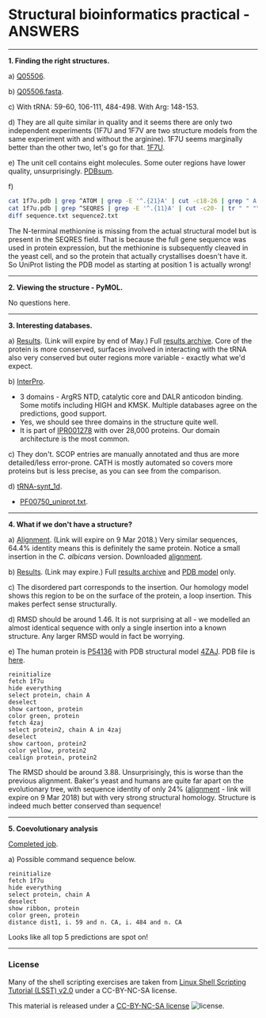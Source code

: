 # Structural bioinformatics practical - ANSWERS

---
**1. Finding the right structures.**

a) [Q05506](http://www.uniprot.org/uniprot/Q05506).

b) [Q05506.fasta](http://www.uniprot.org/uniprot/Q05506.fasta).

c) With tRNA: 59-60, 106-111, 484-498. With Arg: 148-153.

d) They are all quite similar in quality and it seems there are only two independent experiments (1F7U and 1F7V are two structure models from the same experiment with and without the arginine). 1F7U seems marginally better than the other two, let's go for that. [1F7U](files/1f7u.pdb).

e) The unit cell contains eight molecules. Some outer regions have lower quality, unsurprisingly. [PDBsum](https://www.ebi.ac.uk/pdbsum/1F7U).

f)
  ```bash
cat 1f7u.pdb | grep ^ATOM | grep -E '^.{21}A' | cut -c18-26 | grep " A " | uniq | cut -d" " -f1 > sequence.txt
cat 1f7u.pdb | grep ^SEQRES | grep -E '^.{11}A' | cut -c20- | tr " " "\n" | sed '/^$/d' > sequence2.txt
diff sequence.txt sequence2.txt
```
The N-terminal methionine is missing from the actual structural model but is present in the SEQRES field. That is because the full gene sequence was used in protein expression, but the methionine is subsequently cleaved in the yeast cell, and so the protein that actually crystallises doesn't have it. So UniProt listing the PDB model as starting at position 1 is actually wrong!

---
**2. Viewing the structure - PyMOL.**

No questions here.

---
**3. Interesting databases.**

a) [Results](http://consurf.tau.ac.il/results/1520018269/output.php). (Link will expire by end of May.) Full [results archive](files/consurf_results.zip). Core of the protein is more conserved, surfaces involved in interacting with the tRNA also very conserved but outer regions more variable - exactly what we'd expect.

b) [InterPro](https://www.ebi.ac.uk/interpro/protein/Q05506).
- 3 domains - ArgRS NTD, catalytic core and DALR anticodon binding. Some motifs including HIGH and KMSK. Multiple databases agree on the predictions, good support.
- Yes, we should see three domains in the structure quite well.
- It is part of [IPR001278](http://www.ebi.ac.uk/interpro/entry/IPR001278) with over 28,000 proteins. Our domain architecture is the most common.

c) They don't. SCOP entries are manually annotated and thus are more detailed/less error-prone. CATH is mostly automated so covers more proteins but is less precise, as you can see from the comparison.

d) [tRNA-synt_1d](http://pfam.xfam.org/family/tRNA-synt_1d).
- [PF00750_uniprot.txt](files/PF00750_uniprot.txt).

---
**4. What if we don't have a structure?**

a) [Alignment](http://www.uniprot.org/align/A2018030283C3DD8CE55183C76102DC5D3A26728B0A99479). (Link will expire on 9 Mar 2018.) Very similar sequences, 64.4% identity means this is definitely the same protein. Notice a small insertion in the _C. albicans_ version. Downloaded [alignment](files/alignment.fasta).

b) [Results](https://swissmodel.expasy.org/interactive/fQ9e8F/). (Link may expire.) Full [results archive](files/homology_modelling_results.zip) and [PDB model](model.pdb) only.

c) The disordered part corresponds to the insertion. Our homology model shows this region to be on the surface of the protein, a loop insertion. This makes perfect sense structurally.

d) RMSD should be around 1.46. It is not surprising at all - we modelled an almost identical sequence with only a single insertion into a known structure. Any larger RMSD would in fact be worrying.

e) The human protein is [P54136](http://www.uniprot.org/uniprot/P54136) with PDB structural model [4ZAJ](https://www.rcsb.org/structure/4ZAJ). PDB file is [here](files/4zaj.pdb).
```
reinitialize
fetch 1f7u
hide everything
select protein, chain A
deselect
show cartoon, protein
color green, protein
fetch 4zaj
select protein2, chain A in 4zaj
deselect
show cartoon, protein2
color yellow, protein2
cealign protein, protein2
```
The RMSD should be around 3.88. Unsurprisingly, this is worse than the previous alignment. Baker's yeast and humans are quite far apart on the evolutionary tree, with sequence identity of only 24% ([alignment](http://www.uniprot.org/align/A20180302A7434721E10EE6586998A056CCD0537E46DB9EF) - link will expire on 9 Mar 2018) but with very strong structural homology. Structure is indeed much better conserved than sequence!

---
**5. Coevolutionary analysis**

[Completed job](http://gremlin.bakerlab.org/sub.php?id=1520023781).

a) Possible command sequence below.
```
reinitialize
fetch 1f7u
hide everything
select protein, chain A
deselect
show ribbon, protein
color green, protein
distance dist1, i. 59 and n. CA, i. 484 and n. CA
```

Looks like all top 5 predictions are spot on!



---
### License

Many of the shell scripting exercises are taken from [Linux Shell Scripting Tutorial (LSST) v2.0](https://bash.cyberciti.biz/guide/Main_Page) under a CC-BY-NC-SA license.

This material is released under a
[CC-BY-NC-SA license](https://creativecommons.org/licenses/by-nc-sa/4.0/) ![license](https://licensebuttons.net/l/by-nc-sa/3.0/88x31.png).
